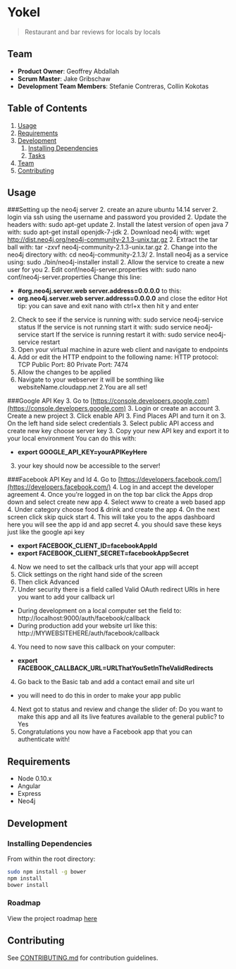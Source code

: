 
# Yokel

>Restaurant and bar reviews for locals by locals

## Team

  - __Product Owner__:  Geoffrey Abdallah
  - __Scrum Master__: Jake Gribschaw
  - __Development Team Members__: Stefanie Contreras, Collin Kokotas

## Table of Contents

1. [Usage](#Usage)
1. [Requirements](#requirements)
1. [Development](#development)
    1. [Installing Dependencies](#installing-dependencies)
    1. [Tasks](#tasks)
1. [Team](#team)
1. [Contributing](#contributing)

## Usage
###Setting up the neo4j server
2. create an azure ubuntu 14.14 server
2. login via ssh using the username and password you provided
2. Update the headers with: sudo apt-get update
2. Install the latest version of open java 7 with: 
sudo apt-get install openjdk-7-jdk
2. Download neo4j with: 
wget http://dist.neo4j.org/neo4j-community-2.1.3-unix.tar.gz
2. Extract the tar ball with: tar -zxvf neo4j-community-2.1.3-unix.tar.gz 
2. Change into the neo4j directory with: cd neo4j-community-2.1.3/
2. Install neo4j as a service using: sudo ./bin/neo4j-installer install
2. Allow the service to create a new user for you 
2. Edit conf/neo4j-server.properties with: 
sudo nano conf/neo4j-server.properties
Change this line:
* **\#org.neo4j.server.web server.address=0.0.0.0**
to this: 
* **org.neo4j.server.web server.address=0.0.0.0**
and close the editor
	Hot tip: you can save and exit nano with ctrl+x then hit y and enter
2. Check to see if the service is running with: 
sudo service neo4j-service status 
If the service is not running start it with: 
sudo service neo4j-service start
If the service is running restart it with:
sudo service neo4j-service restart
2. Open your virtual machine in azure web client and navigate to endpoints
2. Add or edit the HTTP endpoint to the following
name: HTTP
protocol: TCP
Public Port: 80
Private Port: 7474
2. Allow the changes to be applied 
2. Navigate to your webserver it will be somthing like websiteName.cloudapp.net
2.You are all set!

###Google API Key
3. Go to [https://console.developers.google.com](https://console.developers.google.com)
3. Login or create an account 
3. Create a new project
3. Click enable API
3. Find Places API and turn it on
3. On the left hand side select credentials
3. Select public API access and create new key choose server key
3. Copy your new API key and export it to your local environment
You can do this with:
  * **export GOOGLE_API_KEY=yourAPIKeyHere**
3. your key should now be accessible to the server!

###Facebook API Key and Id
4. Go to [https://developers.facebook.com/](https://developers.facebook.com/)
4. Log in and accept the developer agreement
4. Once you're logged in on the top bar click the Apps drop down and select create new app
4. Select www to create a web based app
4. Under category choose food & drink and create the app
4. On the next screen click skip quick start
4. This will take you to the apps dashboard here you will see the app id and app secret
4. you should save these keys just like the google api key
   * **export FACEBOOK_CLIENT_ID=facebookAppId**
   * **export FACEBOOK_CLIENT_SECRET=facebookAppSecret**
4. Now we need to set the callback urls that your app will accept 
4. Click settings on the right hand side of the screen
4. Then click Advanced 
4. Under security there is a field called Valid OAuth redirect URIs in here you want to add your callback url
  * During development on a local computer set the field to: http://localhost:9000/auth/facebook/callback
  * During production add your website url like this: http://MYWEBSITEHERE/auth/facebook/callback
4. You need to now save this callback on your computer:
  * **export FACEBOOK_CALLBACK_URL=URLThatYouSetInTheValidRedirects**
4. Go back to the Basic tab and add a contact email and site url
  * you will need to do this in order to make your app public
4. Next got to status and review and change the slider of: Do you want to make this app and all its live features available to the general public? to Yes
4. Congratulations you now have a Facebook app that you can authenticate with!

## Requirements



- Node 0.10.x
- Angular
- Express
- Neo4j

## Development

### Installing Dependencies

From within the root directory:

```sh
sudo npm install -g bower
npm install
bower install
```

### Roadmap

View the project roadmap [here](LINK_TO_PROJECT_ISSUES)


## Contributing

See [CONTRIBUTING.md](CONTRIBUTING.md) for contribution guidelines.




